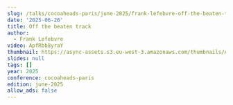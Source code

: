 ```yaml
---
slug: /talks/cocoaheads-paris/june-2025/frank-lefebvre-off-the-beaten-track
date: '2025-06-26'
title: Off the beaten track
author:
  - Frank Lefebvre
video: ApfRbb8yraY
thumbnail: https://async-assets.s3.eu-west-3.amazonaws.com/thumbnails/ApfRbb8yraY.jpg
slides: null
tags: []
year: 2025
conference: cocoaheads-paris
edition: june-2025
allow_ads: false
---
```

